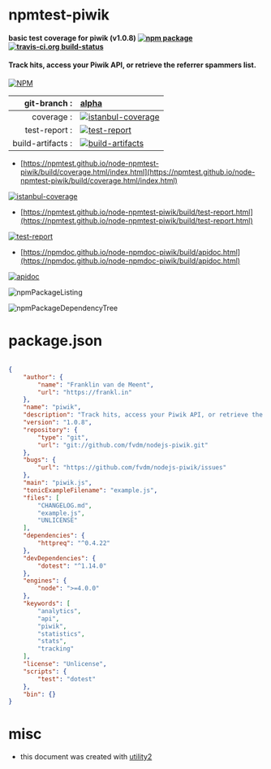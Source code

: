 # npmtest-piwik

#### basic test coverage for  piwik (v1.0.8)  [![npm package](https://img.shields.io/npm/v/npmtest-piwik.svg?style=flat-square)](https://www.npmjs.org/package/npmtest-piwik) [![travis-ci.org build-status](https://api.travis-ci.org/npmtest/node-npmtest-piwik.svg)](https://travis-ci.org/npmtest/node-npmtest-piwik)

#### Track hits, access your Piwik API, or retrieve the referrer spammers list.

[![NPM](https://nodei.co/npm/piwik.png?downloads=true&downloadRank=true&stars=true)](https://www.npmjs.com/package/piwik)

| git-branch : | [alpha](https://github.com/npmtest/node-npmtest-piwik/tree/alpha)|
|--:|:--|
| coverage : | [![istanbul-coverage](https://npmtest.github.io/node-npmtest-piwik/build/coverage.badge.svg)](https://npmtest.github.io/node-npmtest-piwik/build/coverage.html/index.html)|
| test-report : | [![test-report](https://npmtest.github.io/node-npmtest-piwik/build/test-report.badge.svg)](https://npmtest.github.io/node-npmtest-piwik/build/test-report.html)|
| build-artifacts : | [![build-artifacts](https://npmtest.github.io/node-npmtest-piwik/glyphicons_144_folder_open.png)](https://github.com/npmtest/node-npmtest-piwik/tree/gh-pages/build)|

- [https://npmtest.github.io/node-npmtest-piwik/build/coverage.html/index.html](https://npmtest.github.io/node-npmtest-piwik/build/coverage.html/index.html)

[![istanbul-coverage](https://npmtest.github.io/node-npmtest-piwik/build/screenCapture.buildCi.browser.%252Ftmp%252Fbuild%252Fcoverage.lib.html.png)](https://npmtest.github.io/node-npmtest-piwik/build/coverage.html/index.html)

- [https://npmtest.github.io/node-npmtest-piwik/build/test-report.html](https://npmtest.github.io/node-npmtest-piwik/build/test-report.html)

[![test-report](https://npmtest.github.io/node-npmtest-piwik/build/screenCapture.buildCi.browser.%252Ftmp%252Fbuild%252Ftest-report.html.png)](https://npmtest.github.io/node-npmtest-piwik/build/test-report.html)

- [https://npmdoc.github.io/node-npmdoc-piwik/build/apidoc.html](https://npmdoc.github.io/node-npmdoc-piwik/build/apidoc.html)

[![apidoc](https://npmdoc.github.io/node-npmdoc-piwik/build/screenCapture.buildCi.browser.%252Ftmp%252Fbuild%252Fapidoc.html.png)](https://npmdoc.github.io/node-npmdoc-piwik/build/apidoc.html)

![npmPackageListing](https://npmtest.github.io/node-npmtest-piwik/build/screenCapture.npmPackageListing.svg)

![npmPackageDependencyTree](https://npmtest.github.io/node-npmtest-piwik/build/screenCapture.npmPackageDependencyTree.svg)



# package.json

```json

{
    "author": {
        "name": "Franklin van de Meent",
        "url": "https://frankl.in"
    },
    "name": "piwik",
    "description": "Track hits, access your Piwik API, or retrieve the referrer spammers list.",
    "version": "1.0.8",
    "repository": {
        "type": "git",
        "url": "git://github.com/fvdm/nodejs-piwik.git"
    },
    "bugs": {
        "url": "https://github.com/fvdm/nodejs-piwik/issues"
    },
    "main": "piwik.js",
    "tonicExampleFilename": "example.js",
    "files": [
        "CHANGELOG.md",
        "example.js",
        "UNLICENSE"
    ],
    "dependencies": {
        "httpreq": "^0.4.22"
    },
    "devDependencies": {
        "dotest": "^1.14.0"
    },
    "engines": {
        "node": ">=4.0.0"
    },
    "keywords": [
        "analytics",
        "api",
        "piwik",
        "statistics",
        "stats",
        "tracking"
    ],
    "license": "Unlicense",
    "scripts": {
        "test": "dotest"
    },
    "bin": {}
}
```



# misc
- this document was created with [utility2](https://github.com/kaizhu256/node-utility2)
